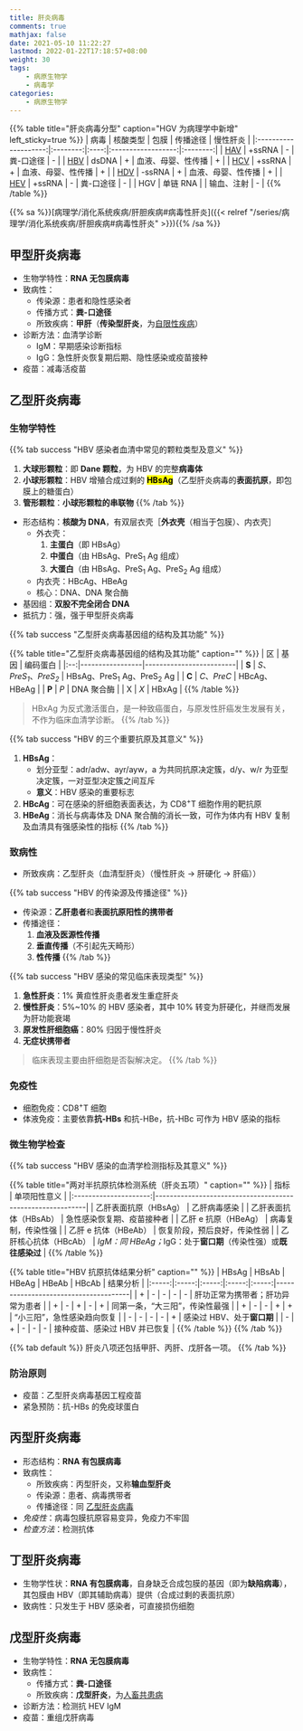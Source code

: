 ```yaml
---
title: 肝炎病毒
comments: true
mathjax: false
date: 2021-05-10 11:22:27
lastmod: 2022-01-22T17:18:57+08:00
weight: 30
tags:
    - 病原生物学
    - 病毒学
categories:
    - 病原生物学
---
```


{{% table title="肝炎病毒分型" caption="HGV 为病理学中新增" left_sticky=true %}}
|         病毒         | 核酸类型 | 包膜 |      传播途径      | 慢性肝炎 |
|:--------------------:|:--------:|:----:|:------------------:|:--------:|
| [HAV](#甲型肝炎病毒) |  +ssRNA  |   -  |      粪-口途径     |     -    |
| [HBV](#乙型肝炎病毒) |   dsDNA  |   +  | 血液、母婴、性传播 |     +    |
| [HCV](#丙型肝炎病毒) |  +ssRNA  |   +  | 血液、母婴、性传播 |     +    |
| [HDV](#丁型肝炎病毒) |  -ssRNA  |   +  | 血液、母婴、性传播 |     +    |
| [HEV](#戊型肝炎病毒) |  +ssRNA  |   -  |      粪-口途径     |     -    |
|          HGV         | 单链 RNA |      |     输血、注射     |     -    |
{{% /table %}}

<!-- *[HAV]: 甲型肝炎病毒 -->
<!-- *[HBV]: 乙型肝炎病毒 -->
<!-- *[HCV]: 丙型肝炎病毒 -->
<!-- *[HDV]: 丁型肝炎病毒 -->
<!-- *[HEV]: 戊型肝炎病毒 -->

<!--more-->

{{% sa %}}[病理学/消化系统疾病/肝胆疾病#病毒性肝炎]({{< relref "/series/病理学/消化系统疾病/肝胆疾病#病毒性肝炎" >}}){{% /sa %}}

## 甲型肝炎病毒

- 生物学特性：**RNA 无包膜病毒**
- 致病性：
    - 传染源：患者和隐性感染者
    - 传播方式：**粪-口途径**
    - 所致疾病：**甲肝**（**传染型肝炎**，为<ins>自限性疾病</ins>）
- 诊断方法：血清学诊断
    - IgM：早期感染诊断指标
    - IgG：急性肝炎恢复期后期、隐性感染或疫苗接种
- 疫苗：减毒活疫苗

## 乙型肝炎病毒

### 生物学特性

{{% tab success "HBV 感染者血清中常见的颗粒类型及意义" %}}
1. **大球形颗粒**：即 **Dane 颗粒**，为 HBV 的完整**病毒体**
2. **小球形颗粒**：HBV 增殖合成过剩的 **<mark>HBsAg</mark>**（乙型肝炎病毒的**表面抗原**，即包膜上的糖蛋白）
3. **管形颗粒**：**小球形颗粒的串联物**
{{% /tab %}}

- 形态结构：**核酸为 DNA**，有双层衣壳［**外衣壳**（相当于包膜）、内衣壳］
    - 外衣壳：
        1. **主蛋白**（即 HBsAg）
        2. **中蛋白**（由 HBsAg、PreS<sub>1</sub> Ag 组成）
        3. **大蛋白**（由 HBsAg、PreS<sub>1</sub> Ag、PreS<sub>2</sub> Ag 组成）
    - 内衣壳：HBcAg、HBeAg
    - 核心：DNA、DNA 聚合酶
- 基因组：**双股不完全闭合 DNA**
- 抵抗力：强，强于甲型肝炎病毒

{{% tab success "乙型肝炎病毒基因组的结构及其功能" %}}

{{% table title="乙型肝炎病毒基因组的结构及其功能" caption="" %}}
| 区 | 基因            | 编码蛋白                |
|:--:|-----------------|-------------------------|
| **S**  | *S*、*PreS<sub>1</sub>*、*PreS<sub>2</sub>* | HBsAg、PreS<sub>1</sub> Ag、PreS<sub>2</sub> Ag |
| **C**  | *C*、*PreC*         | HBcAg、HBeAg            |
| **P**  | *P*               | DNA 聚合酶              |
| X  | *X*               | HBxAg                   |
{{% /table %}}

> HBxAg 为反式激活蛋白，是一种致癌蛋白，与原发性肝癌发生发展有关，不作为临床血清学诊断。
{{% /tab %}}

{{% tab success "HBV 的三个重要抗原及其意义" %}}
1. **HBsAg**：
    - 划分亚型：adr/adw、ayr/ayw，a 为共同抗原决定簇，d/y、w/r 为亚型决定簇，一对亚型决定簇之间互斥
    - **意义**：HBV 感染的重要标志
2. **HBcAg**：可在感染的肝细胞表面表达，为 CD8<sup>+</sup>T 细胞作用的靶抗原
3. **HBeAg**：消长与病毒体及 DNA 聚合酶的消长一致，可作为体内有 HBV 复制及血清具有强感染性的指标
{{% /tab %}}

### 致病性

- 所致疾病：乙型肝炎（血清型肝炎）（慢性肝炎 → 肝硬化 → 肝癌））

{{% tab success "HBV 的传染源及传播途径" %}}
- 传染源：**乙肝患者**和**表面抗原阳性的携带者**
- 传播途径：
    1. **血液及医源性传播**
    2. **垂直传播**（不引起先天畸形）
    3. **性传播**
{{% /tab %}}

{{% tab success "HBV 感染的常见临床表现类型" %}}
1. **急性肝炎**：1% 黄疸性肝炎患者发生重症肝炎
2. **慢性肝炎**：5%~10% 的 HBV 感染者，其中 10% 转变为肝硬化，并继而发展为肝功能衰竭
3. **原发性肝细胞癌**：80% 归因于慢性肝炎
4. **无症状携带者**

> 临床表现主要由肝细胞是否裂解决定。
{{% /tab %}}

### 免疫性

- 细胞免疫：CD8<sup>+</sup>T 细胞
- 体液免疫：主要依靠**抗-HBs** 和抗-HBe，抗-HBc 可作为 HBV 感染的指标

### 微生物学检查

{{% tab success "HBV 感染的血清学检测指标及其意义" %}}

{{% table title="两对半抗原抗体检测系统（肝炎五项）" caption="" %}}
|          指标         | 单项阳性意义                                              |
|:---------------------:|-----------------------------------------------------------|
| 乙肝表面抗原（HBsAg） | 乙肝病毒感染                                              |
| 乙肝表面抗体（HBsAb） | 急性感染恢复期、疫苗接种者                                |
|  乙肝 e 抗原（HBeAg） | 病毒复制，传染性强                                        |
|  乙肝 e 抗体（HBeAb） | 恢复阶段，预后良好，传染性弱                              |
| 乙肝核心抗体（HBcAb） | <i>IgM：同 HBeAg；</i>IgG：处于**窗口期**（传染性强）或**既往感染过**    |
{{% /table %}}

{{% table title="HBV 抗原抗体结果分析" caption="" %}}
| HBsAg | HBsAb | HBeAg | HBeAb | HBcAb | 结果分析                             |
|:-----:|:-----:|:-----:|:-----:|:-----:|--------------------------------------|
|   +   |   -   |   -   |   -   |   -   | 肝功正常为携带者；肝功异常为患者     |
|   +   |   -   |   +   |   -   |   +   | 同第一条，“大三阳”，传染性最强       |
|   +   |   -   |   -   |   +   |   +   | “小三阳”，急性感染趋向恢复           |
|   -   |   -   |   -   |   -   |   +   | 感染过 HBV、处于**窗口期**               |
|   -   |   +   |   -   |   -   |   -   | 接种疫苗、感染过 HBV 并已恢复        |
{{% /table %}}
{{% /tab %}}

{{% tab default %}}
肝炎八项还包括甲肝、丙肝、戊肝各一项。
{{% /tab %}}

### 防治原则

- 疫苗：乙型肝炎病毒基因工程疫苗
- 紧急预防：抗-HBs 的免疫球蛋白

## 丙型肝炎病毒

- 形态结构：**RNA 有包膜病毒**
- 致病性：
    - 所致疾病：丙型肝炎，又称**输血型肝炎**
    - 传染源：患者、病毒携带者
    - 传播途径：同 [乙型肝炎病毒](#乙型肝炎病毒)
- *免疫性*：病毒包膜抗原容易变异，免疫力不牢固
- *检查方法*：检测抗体

## 丁型肝炎病毒

- 生物学性状：**RNA 有包膜病毒**，自身缺乏合成包膜的基因（即为**缺陷病毒**），其包膜由 HBV（即其辅助病毒）提供（合成过剩的表面抗原）
- 致病性：只发生于 HBV 感染者，可直接损伤细胞

## 戊型肝炎病毒

- 生物学特性：**RNA 无包膜病毒**
- 致病性：
    - 传播方式：**粪-口途径**
    - 所致疾病：**戊型肝炎**，为<ins>人畜共患病</ins>
- 诊断方法：检测抗 HEV IgM
- 疫苗：重组戊肝病毒

